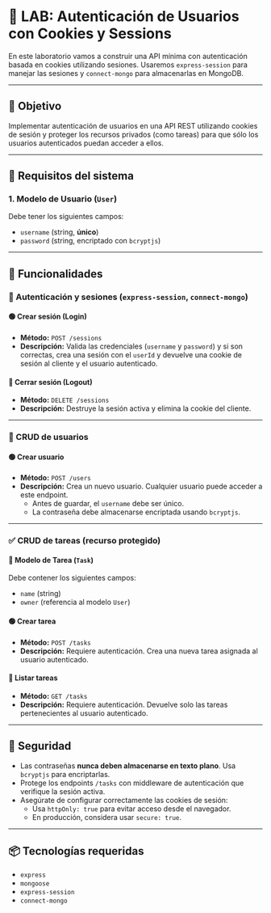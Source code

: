 # 🧪 LAB: Autenticación de Usuarios con Cookies y Sessions

En este laboratorio vamos a construir una API mínima con autenticación basada en cookies utilizando sesiones. Usaremos `express-session` para manejar las sesiones y `connect-mongo` para almacenarlas en MongoDB.

---

## 🎯 Objetivo

Implementar autenticación de usuarios en una API REST utilizando cookies de sesión y proteger los recursos privados (como tareas) para que sólo los usuarios autenticados puedan acceder a ellos.

---

## 🧱 Requisitos del sistema

### 1. Modelo de Usuario (`User`)
Debe tener los siguientes campos:

- `username` (string, **único**)
- `password` (string, encriptado con `bcryptjs`)

---

## 🧩 Funcionalidades

### 🔐 Autenticación y sesiones (`express-session`, `connect-mongo`)

#### 🟢 Crear sesión (Login)
- **Método:** `POST /sessions`
- **Descripción:** Valida las credenciales (`username` y `password`) y si son correctas, crea una sesión con el `userId` y devuelve una cookie de sesión al cliente y el usuario autenticado.

#### 🔴 Cerrar sesión (Logout)
- **Método:** `DELETE /sessions`
- **Descripción:** Destruye la sesión activa y elimina la cookie del cliente.

---

### 👤 CRUD de usuarios

#### 🟢 Crear usuario
- **Método:** `POST /users`
- **Descripción:** Crea un nuevo usuario. Cualquier usuario puede acceder a este endpoint.  
  - Antes de guardar, el `username` debe ser único.
  - La contraseña debe almacenarse encriptada usando `bcryptjs`.

---

### ✅ CRUD de tareas (recurso protegido)

#### 📄 Modelo de Tarea (`Task`)
Debe contener los siguientes campos:

- `name` (string)
- `owner` (referencia al modelo `User`)

#### 🟢 Crear tarea
- **Método:** `POST /tasks`
- **Descripción:** Requiere autenticación. Crea una nueva tarea asignada al usuario autenticado.

#### 📄 Listar tareas
- **Método:** `GET /tasks`
- **Descripción:** Requiere autenticación. Devuelve solo las tareas pertenecientes al usuario autenticado.

---

## 🧪 Seguridad

- Las contraseñas **nunca deben almacenarse en texto plano**. Usa `bcryptjs` para encriptarlas.
- Protege los endpoints `/tasks` con middleware de autenticación que verifique la sesión activa.
- Asegúrate de configurar correctamente las cookies de sesión:
  - Usa `httpOnly: true` para evitar acceso desde el navegador.
  - En producción, considera usar `secure: true`.

---

## 📦 Tecnologías requeridas

- `express`
- `mongoose`
- `express-session`
- `connect-mongo`
